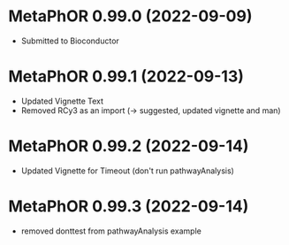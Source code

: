 # MetaPhOR 0.99.0 (2022-09-09)

* Submitted to Bioconductor

# MetaPhOR 0.99.1 (2022-09-13)

* Updated Vignette Text 
* Removed RCy3 as an import (-> suggested, updated vignette and man)

# MetaPhOR 0.99.2 (2022-09-14)

* Updated Vignette for Timeout (don't run pathwayAnalysis)

# MetaPhOR 0.99.3 (2022-09-14)

* removed donttest from pathwayAnalysis example

